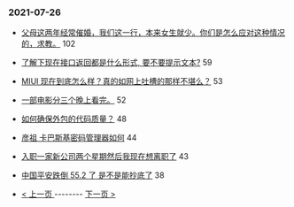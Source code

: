 ### 2021-07-26 
- [父母这两年经常催婚，我们这一行，本来女生就少。你们是怎么应对这种情况的，求教。](https://www.v2ex.com/t/791690) 102
- [了解下现在接口返回都是什么形式, 要不要提示文本?](https://www.v2ex.com/t/791754) 59
- [MIUI 现在到底怎么样？真的如网上吐槽的那样不堪么？](https://www.v2ex.com/t/791801) 53
- [一部电影分三个晚上看完。](https://www.v2ex.com/t/791684) 52
- [如何确保外包的代码质量？](https://www.v2ex.com/t/791701) 48
- [彦祖 卡巴斯基密码管理器如何](https://www.v2ex.com/t/791761) 44
- [入职一家新公司两个星期然后我现在想离职了](https://www.v2ex.com/t/791739) 43
- [中国平安跌倒 55.2 了 是不是能抄底了](https://www.v2ex.com/t/791782) 38 

- [ < 上一页 ](https://github.com/able8/v2ex-hot-record/blob/master/2021-07-25.md) -------- [ 下一页 > ](https://github.com/able8/v2ex-hot-record/blob/master/2021-07-27.md)